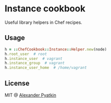 # Instance cookbook
Useful library helpers in Chef recipes.

## Usage

```ruby
h = ::ChefCookbook::Instance::Helper.new(node)
h.root_user  # root
h.instance_user  # vagrant
h.instance_group  # vagrant
h.instance_user_home  # /home/vagrant
```

## License
MIT @ [Alexander Pyatkin](https://github.com/aspyatkin)
